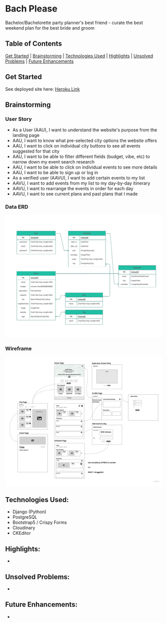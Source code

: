 # Bach Please

Bachelor/Bachelorette party planner's best friend - curate the best weekend plan for the best bride and groom 


## Table of Contents
[Get Started](https://github.com/skim121/bachplease/#get-started) 
|
[Brainstorming](https://github.com/skim121/bachplease/#brainstorming) 
|
[Technologies Used](https://github.com/skim121/bachplease/#technologies-used)
|
[Highlights](https://github.com/skim121/bachplease/#highlights)
|
[Unsolved Problems](https://github.com/skim121/bachplease/#unsolved-problems)
|
[Future Enhancements](https://github.com/skim121/bachplease/#future-enhancements)


## Get Started
See deployed site here: [Heroku Link]()

## Brainstorming

### User Story
- As a User (AAU), I want to understand the website's purpose from the landing page
- AAU, I want to know what pre-selected city options the website offers
- AAU, I want to click on individual city buttons to see all events suggested for that city
- AAU, I want to be able to filter different fields (budget, vibe, etc) to narrow down my event search research
- AAU, I want to be able to click on individual events to see more details
- AAU, I want to be able to sign up or log in
- As a verified user (AAVU), I want to add certain events to my list
- AAVU, I want to add events from my list to my day-by-day itinerary
- AAVU, I want to rearrange the events in order for each day
- AAVU, I want to see current plans and past plans that I made


### Data ERD 
![ERD](bachpleaseerd.png)


### Wireframe
![Wireframe](bachpleasewireframe.jpg)


## Technologies Used:
- Django (Python)
- PostgreSQL
- Bootstrap5 / Crispy Forms
- Cloudinary
- CKEditor

## Highlights:
- 

## Unsolved Problems:
- 

## Future Enhancements:
- 

